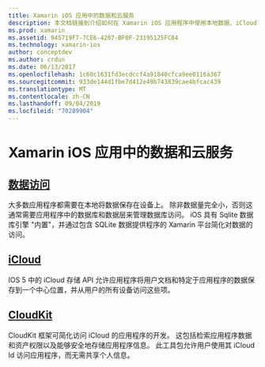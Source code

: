 ```yaml
---
title: Xamarin iOS 应用中的数据和云服务
description: 本文档链接到介绍如何在 Xamarin iOS 应用程序中使用本地数据、iCloud 和 CloudKit 的指南。
ms.prod: xamarin
ms.assetid: 945719F7-7CE6-4207-BF0F-23195125FC84
ms.technology: xamarin-ios
author: conceptdev
ms.author: crdun
ms.date: 06/13/2017
ms.openlocfilehash: 1c60c1631fd3ecdccf4a91840cfca9ee6116a367
ms.sourcegitcommit: 933de144d1fbe7d412e49b743839cae4bfcac439
ms.translationtype: MT
ms.contentlocale: zh-CN
ms.lasthandoff: 09/04/2019
ms.locfileid: "70289904"
---
```

# <a name="data-and-cloud-services-in-xamarinios-apps"></a>Xamarin iOS 应用中的数据和云服务

## <a name="data-accessiosdata-clouddataindexmd"></a>[数据访问](~/ios/data-cloud/data/index.md)

大多数应用程序都需要在本地将数据保存在设备上。 除非数据量完全小，否则这通常需要应用程序中的数据库和数据层来管理数据库访问。 iOS 具有 Sqlite 数据库引擎 "内置"，并通过包含 SQLite 数据提供程序的 Xamarin 平台简化对数据的访问。

## <a name="icloudiosdata-cloudintroduction-to-icloudmd"></a>[iCloud](~/ios/data-cloud/introduction-to-icloud.md)

IOS 5 中的 iCloud 存储 API 允许应用程序将用户文档和特定于应用程序的数据保存到一个中心位置，并从用户的所有设备访问这些项。

## <a name="cloudkitiosdata-cloudintro-to-cloudkitmd"></a>[CloudKit](~/ios/data-cloud/intro-to-cloudkit.md)

CloudKit 框架可简化访问 iCloud 的应用程序的开发。 这包括检索应用程序数据和资产权限以及能够安全地存储应用程序信息。 此工具包允许用户使用其 iCloud Id 访问应用程序，而无需共享个人信息。
